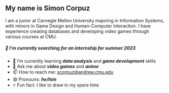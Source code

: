 ## My name is Simon Corpuz
I am a junior at Carnegie Mellon University majoring in Information Systems, with minors in Game Design and Human-Computer Interaction. I have experience creating databases and developing video games through various courses at CMU.

##### 🔭 I’m currently searching for an internship for summer 2023
- 🌱 I’m currently learning **_data analysis_** and **_game development_** skills
- 💬 Ask me about **_video games_** and **_anime_**
- 📫 How to reach me: scorpuz@andrew.cmu.edu
- 😄 Pronouns: **_he/him_**
- ⚡ Fun fact: I like to draw in my spare time

<!--
**SiCorp560/SiCorp560** is a ✨ _special_ ✨ repository because its `README.md` (this file) appears on your GitHub profile.

Here are some ideas to get you started:
-->
